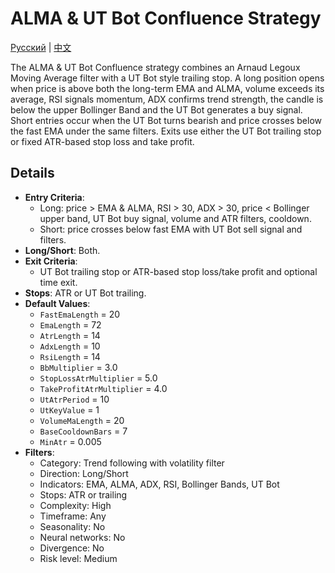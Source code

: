 # ALMA & UT Bot Confluence Strategy
[Русский](README_ru.md) | [中文](README_cn.md)

The ALMA & UT Bot Confluence strategy combines an Arnaud Legoux Moving Average filter with a UT Bot style trailing stop. A long position opens when price is above both the long-term EMA and ALMA, volume exceeds its average, RSI signals momentum, ADX confirms trend strength, the candle is below the upper Bollinger Band and the UT Bot generates a buy signal. Short entries occur when the UT Bot turns bearish and price crosses below the fast EMA under the same filters. Exits use either the UT Bot trailing stop or fixed ATR-based stop loss and take profit.

## Details

- **Entry Criteria**:
  - Long: price > EMA & ALMA, RSI > 30, ADX > 30, price < Bollinger upper band, UT Bot buy signal, volume and ATR filters, cooldown.
  - Short: price crosses below fast EMA with UT Bot sell signal and filters.
- **Long/Short**: Both.
- **Exit Criteria**:
  - UT Bot trailing stop or ATR-based stop loss/take profit and optional time exit.
- **Stops**: ATR or UT Bot trailing.
- **Default Values**:
  - `FastEmaLength` = 20
  - `EmaLength` = 72
  - `AtrLength` = 14
  - `AdxLength` = 10
  - `RsiLength` = 14
  - `BbMultiplier` = 3.0
  - `StopLossAtrMultiplier` = 5.0
  - `TakeProfitAtrMultiplier` = 4.0
  - `UtAtrPeriod` = 10
  - `UtKeyValue` = 1
  - `VolumeMaLength` = 20
  - `BaseCooldownBars` = 7
  - `MinAtr` = 0.005
- **Filters**:
  - Category: Trend following with volatility filter
  - Direction: Long/Short
  - Indicators: EMA, ALMA, ADX, RSI, Bollinger Bands, UT Bot
  - Stops: ATR or trailing
  - Complexity: High
  - Timeframe: Any
  - Seasonality: No
  - Neural networks: No
  - Divergence: No
  - Risk level: Medium
